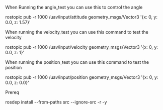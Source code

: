 When Running the angle_test you can use this to control the angle

rostopic pub -r 1000 /uav/input/attitude geometry_msgs/Vector3 '{x: 0, y: 0.0, z: 1.57}'


When running the velocity_test you can use this command to test the velocity

rostopic pub -r 1000 /uav/input/velocity geometry_msgs/Vector3 '{x: 0, y: 0.0, z: 1}'


When running the position_test you can use this command to test the position

rostopic pub -r 1000 /uav/input/position geometry_msgs/Vector3 '{x: 0, y: 0.0, z: 0.0}'



Prereq

rosdep install --from-paths src --ignore-src -r -y